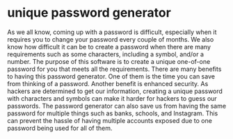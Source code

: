 # unique password generator
As we all know, coming up with a password is difficult, especially when it requires you to change your password every couple of months.
We also know how difficult it can be to create a password when there are many requirements such as some characters, including a symbol, and/or a number. The purpose of this software is to create a unique one-of-one password for you that meets all the requirements. 
There are many benefits to having this password generator. One of them is the time you can save from thinking of a password. Another benefit 
is enhanced security. As hackers are determined to get our information, creating a unique password with characters and symbols can make it 
harder for hackers to guess our passwords. The password generator can also save us from having the same password for multiple things such as
banks, schools, and Instagram. This can prevent the hassle of having multiple accounts exposed due to one password being used for all of them.
